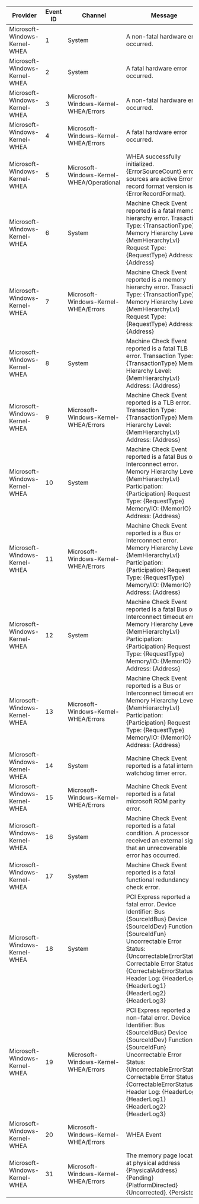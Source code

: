 Provider                       |  Event ID  |  Channel                                    |  Message
-------------------------------|------------|---------------------------------------------|----------------------------------------------------------------------------------------------------------------------------------------------------------------------------------------------------------------------------------------------------------------------------------------------------
Microsoft-Windows-Kernel-WHEA  |  1         |  System                                     |  A non-fatal hardware error occurred.
Microsoft-Windows-Kernel-WHEA  |  2         |  System                                     |  A fatal hardware error occurred.
Microsoft-Windows-Kernel-WHEA  |  3         |  Microsoft-Windows-Kernel-WHEA/Errors       |  A non-fatal hardware error occurred.
Microsoft-Windows-Kernel-WHEA  |  4         |  Microsoft-Windows-Kernel-WHEA/Errors       |  A fatal hardware error occurred.
Microsoft-Windows-Kernel-WHEA  |  5         |  Microsoft-Windows-Kernel-WHEA/Operational  |  WHEA successfully initialized.   {ErrorSourceCount} error sources are active   Error record format version is {ErrorRecordFormat}.
Microsoft-Windows-Kernel-WHEA  |  6         |  System                                     |  Machine Check Event reported is a fatal memory hierarchy error. Trasaction Type: {TransactionType} Memory Hierarchy Level: {MemHierarchyLvl} Request Type: {RequestType} Address: {Address}
Microsoft-Windows-Kernel-WHEA  |  7         |  Microsoft-Windows-Kernel-WHEA/Errors       |  Machine Check Event reported is a memory hierarchy error. Trasaction Type: {TransactionType} Memory Hierarchy Level: {MemHierarchyLvl} Request Type: {RequestType} Address: {Address}
Microsoft-Windows-Kernel-WHEA  |  8         |  System                                     |  Machine Check Event reported is a fatal TLB error. Transaction Type: {TransactionType} Memory Hierarchy Level: {MemHierarchyLvl} Address: {Address}
Microsoft-Windows-Kernel-WHEA  |  9         |  Microsoft-Windows-Kernel-WHEA/Errors       |  Machine Check Event reported is a TLB error. Transaction Type: {TransactionType} Memory Hierarchy Level: {MemHierarchyLvl} Address: {Address}
Microsoft-Windows-Kernel-WHEA  |  10        |  System                                     |  Machine Check Event reported is a fatal Bus or Interconnect error. Memory Hierarchy Level: {MemHierarchyLvl} Participation: {Participation} Request Type: {RequestType} Memory/IO: {MemorIO} Address: {Address}
Microsoft-Windows-Kernel-WHEA  |  11        |  Microsoft-Windows-Kernel-WHEA/Errors       |  Machine Check Event reported is a Bus or Interconnect error. Memory Hierarchy Level: {MemHierarchyLvl} Participation: {Participation} Request Type: {RequestType} Memory/IO: {MemorIO} Address: {Address}
Microsoft-Windows-Kernel-WHEA  |  12        |  System                                     |  Machine Check Event reported is a fatal Bus or Interconnect timeout error. Memory Hierarchy Level: {MemHierarchyLvl} Participation: {Participation} Request Type: {RequestType} Memory/IO: {MemorIO} Address: {Address}
Microsoft-Windows-Kernel-WHEA  |  13        |  Microsoft-Windows-Kernel-WHEA/Errors       |  Machine Check Event reported is a Bus or Interconnect timeout error. Memory Hierarchy Level: {MemHierarchyLvl} Participation: {Participation} Request Type: {RequestType} Memory/IO: {MemorIO} Address: {Address}
Microsoft-Windows-Kernel-WHEA  |  14        |  System                                     |  Machine Check Event reported is a fatal internal watchdog timer error.
Microsoft-Windows-Kernel-WHEA  |  15        |  Microsoft-Windows-Kernel-WHEA/Errors       |  Machine Check Event reported is a fatal microsoft ROM parity error.
Microsoft-Windows-Kernel-WHEA  |  16        |  System                                     |  Machine Check Event reported is a fatal condition. A processor received an external signal that an unrecoverable error has occurred.
Microsoft-Windows-Kernel-WHEA  |  17        |  System                                     |  Machine Check Event reported is a fatal functional redundancy check error.
Microsoft-Windows-Kernel-WHEA  |  18        |  System                                     |  PCI Express reported a fatal error. Device Identifier: Bus {SourceIdBus} Device {SourceIdDev} Function {SourceIdFun} Uncorrectable Error Status: {UncorrectableErrorStatus} Correctable Error Status: {CorrectableErrorStatus} Header Log: {HeaderLog0} {HeaderLog1} {HeaderLog2} {HeaderLog3}
Microsoft-Windows-Kernel-WHEA  |  19        |  Microsoft-Windows-Kernel-WHEA/Errors       |  PCI Express reported a non-fatal error. Device Identifier: Bus {SourceIdBus} Device {SourceIdDev} Function {SourceIdFun} Uncorrectable Error Status: {UncorrectableErrorStatus} Correctable Error Status: {CorrectableErrorStatus} Header Log: {HeaderLog0} {HeaderLog1} {HeaderLog2} {HeaderLog3}
Microsoft-Windows-Kernel-WHEA  |  20        |  Microsoft-Windows-Kernel-WHEA/Errors       |  WHEA Event
Microsoft-Windows-Kernel-WHEA  |  31        |  Microsoft-Windows-Kernel-WHEA/Errors       |  The memory page located at physical address {PhysicalAddress} {Pending} {PlatformDirected} {Uncorrected}. {Persisted}